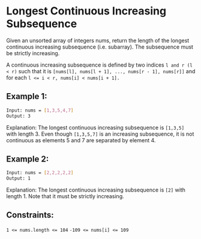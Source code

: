 # Longest Continuous Increasing Subsequence

Given an unsorted array of integers nums, return the length of the longest continuous increasing subsequence (i.e. subarray). The subsequence must be strictly increasing.

A continuous increasing subsequence is defined by two indices `l and r (l < r)` such that it is `[nums[l], nums[l + 1], ..., nums[r - 1], nums[r]]` and for each `l <= i < r, nums[i] < nums[i + 1].`

## Example 1:

```bash
Input: nums = [1,3,5,4,7]
Output: 3
```

Explanation: The longest continuous increasing subsequence is `[1,3,5]` with length 3.
Even though `[1,3,5,7]` is an increasing subsequence, it is not continuous as elements 5 and 7 are separated by element
4.

## Example 2:

```bash
Input: nums = [2,2,2,2,2]
Output: 1
```

Explanation: The longest continuous increasing subsequence is `[2]` with length 1. Note that it must be strictly
increasing.

## Constraints:

`1 <= nums.length <= 104`
`-109 <= nums[i] <= 109`
